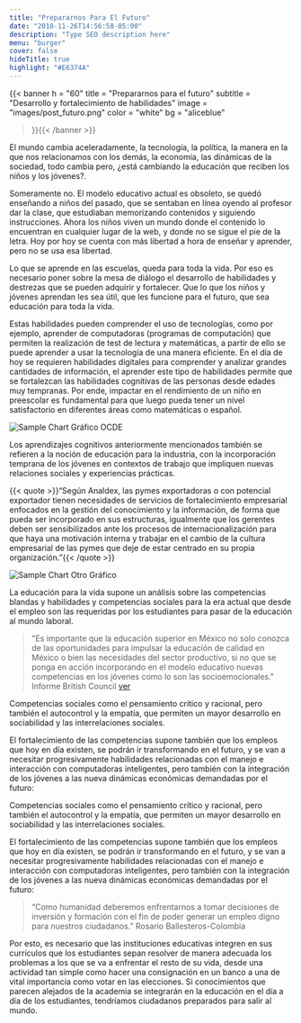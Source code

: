 ```yaml
---
title: "Prepararnos Para El Futuro"
date: "2018-11-26T14:56:58-05:00"
description: "Type SEO description here"
menu: "burger"
cover: false
hideTitle: true
highlight: "#E6374A"
---
```


{{< banner
  h = "60"
  title = "Prepararnos para el futuro"
  subtitle = "Desarrollo y fortalecimiento de habilidades"
  image = "images/post_futuro.png"
  color = "white"
  bg = "aliceblue"
>}}{{< /banner >}}

El mundo cambia aceleradamente, la tecnología, la política, la manera en la que nos relacionamos con los demás, la economía, las dinámicas de la sociedad, todo cambia pero, ¿está cambiando la educación que reciben los niños y los jóvenes?.

Someramente no. El modelo educativo actual es obsoleto, se quedó enseñando a niños del pasado, que se sentaban en línea oyendo al profesor dar la clase, que estudiaban memorizando contenidos y siguiendo instrucciones. Ahora los niños viven un mundo donde el contenido lo encuentran en cualquier lugar de la web, y donde no se sigue el pie de la letra. Hoy por hoy se cuenta con más libertad a hora de enseñar y aprender, pero no se usa esa libertad. 

Lo que se aprende en las escuelas, queda para toda la vida. Por eso es necesario poner sobre la mesa de diálogo el desarrollo de habilidades y destrezas que se pueden adquirir y fortalecer. Que lo que los niños y jóvenes aprendan les sea útil, que les funcione para el futuro, que sea educación para toda la vida.

Estas habilidades pueden comprender el uso de tecnologías, como por ejemplo, aprender de computadoras (programas de computación) que permiten la realización de test de lectura y matemáticas, a partir de ello se puede aprender a usar la tecnología de una manera eficiente. En el día de hoy se requieren habilidades digitales para comprender y analizar grandes cantidades de información, el aprender este tipo de habilidades permite que se fortalezcan las habilidades cognitivas de las personas desde edades muy tempranas. Por ende, impactar en el rendimiento de un niño en preescolar es fundamental para que luego pueda tener un nivel satisfactorio en diferentes áreas como matemáticas o español.

![Sample Chart](/images/sample-chart.png)
Gráfico OCDE

Los aprendizajes cognitivos anteriormente mencionados también se refieren a la noción de educación para la industria, con la incorporación temprana de los jóvenes en contextos de trabajo que impliquen nuevas relaciones sociales y experiencias prácticas.


{{< quote >}}“Según Analdex, las pymes exportadoras o con potencial exportador tienen necesidades de servicios de fortalecimiento empresarial enfocados en la gestión del conocimiento y la información, de forma que pueda ser incorporado en sus estructuras, igualmente que los gerentes deben ser sensibilizados ante los procesos de internacionalización para que haya una motivación interna y trabajar en el cambio de la cultura empresarial de las pymes que deje de estar centrado en su propia organización.”{{< /quote >}}

![Sample Chart](/images/sample-chart.png)
Otro Gráfico

La educación para la vida supone un análisis sobre las competencias blandas y habilidades y competencias sociales para la era actual que desde el empleo son las requeridas por los estudiantes para pasar de la educación al mundo laboral.

> "Es importante que la educación superior en México no solo conozca de las oportunidades para impulsar la educación de calidad en México o bien las necesidades del sector productivo, si no que se ponga en acción incorporando en el modelo educativo nuevas competencias en los jóvenes como lo son las socioemocionales."
> Informe British Council [ver](https://www.britishcouncil.org.mx/sites/default/files/resumen_ejecutivo_habilidades_para_la_innovacion.pdf)

Competencias sociales como el pensamiento crítico y racional, pero también el autocontrol y la empatía, que permiten un mayor desarrollo en sociabilidad y las interrelaciones sociales.

El fortalecimiento de las competencias supone también que los empleos que hoy en día existen, se podrán ir transformando en el futuro, y se van a necesitar progresivamente habilidades relacionadas con el manejo e interacción con computadoras inteligentes, pero también con la integración de los jóvenes a las nueva dinámicas económicas demandadas por el futuro:

Competencias sociales como el pensamiento crítico y racional, pero también el autocontrol y la empatía, que permiten un mayor desarrollo en sociabilidad y las interrelaciones sociales.

El fortalecimiento de las competencias supone también que los empleos que hoy en día existen, se podrán ir transformando en el futuro, y se van a necesitar progresivamente habilidades relacionadas con el manejo e interacción con computadoras inteligentes, pero también con la integración de los jóvenes a las nueva dinámicas económicas demandadas por el futuro:

> “Como humanidad deberemos enfrentarnos a tomar decisiones de inversión y formación con el fin de poder generar un empleo digno para nuestros ciudadanos.” 
> Rosario Ballesteros-Colombia

Por esto, es necesario que las instituciones educativas integren en sus currículos que los estudiantes sepan resolver de manera adecuada los problemas a los que se va a enfrentar el resto de su vida, desde una actividad tan simple como hacer una consignación en un banco a una de vital importancia como votar en las elecciones. Si conocimientos que parecen alejados de la academia se integrarán en la educación en el día a día de los estudiantes, tendríamos ciudadanos preparados para salir al mundo. 
